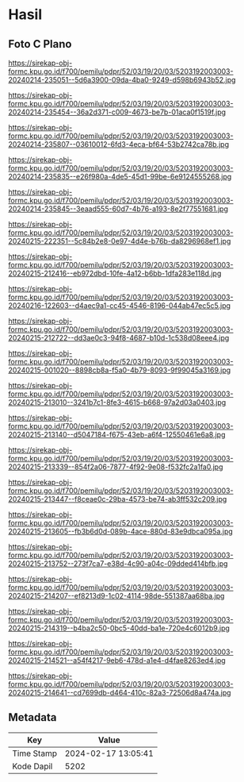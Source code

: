 # Hasil

## Foto C Plano

https://sirekap-obj-formc.kpu.go.id/f700/pemilu/pdpr/52/03/19/20/03/5203192003003-20240214-235051--5d6a3900-09da-4ba0-9249-d598b6943b52.jpg

https://sirekap-obj-formc.kpu.go.id/f700/pemilu/pdpr/52/03/19/20/03/5203192003003-20240214-235454--36a2d371-c009-4673-be7b-01aca0f1519f.jpg

https://sirekap-obj-formc.kpu.go.id/f700/pemilu/pdpr/52/03/19/20/03/5203192003003-20240214-235807--03610012-6fd3-4eca-bf64-53b2742ca78b.jpg

https://sirekap-obj-formc.kpu.go.id/f700/pemilu/pdpr/52/03/19/20/03/5203192003003-20240214-235835--e26f980a-4de5-45d1-99be-6e9124555268.jpg

https://sirekap-obj-formc.kpu.go.id/f700/pemilu/pdpr/52/03/19/20/03/5203192003003-20240214-235845--3eaad555-60d7-4b76-a193-8e2f77551681.jpg

https://sirekap-obj-formc.kpu.go.id/f700/pemilu/pdpr/52/03/19/20/03/5203192003003-20240215-222351--5c84b2e8-0e97-4d4e-b76b-da8296968ef1.jpg

https://sirekap-obj-formc.kpu.go.id/f700/pemilu/pdpr/52/03/19/20/03/5203192003003-20240215-212416--eb972dbd-10fe-4a12-b6bb-1dfa283e118d.jpg

https://sirekap-obj-formc.kpu.go.id/f700/pemilu/pdpr/52/03/19/20/03/5203192003003-20240216-122603--d4aec9a1-cc45-4546-8196-044ab47ec5c5.jpg

https://sirekap-obj-formc.kpu.go.id/f700/pemilu/pdpr/52/03/19/20/03/5203192003003-20240215-212722--dd3ae0c3-94f8-4687-b10d-1c538d08eee4.jpg

https://sirekap-obj-formc.kpu.go.id/f700/pemilu/pdpr/52/03/19/20/03/5203192003003-20240215-001020--8898cb8a-f5a0-4b79-8093-9f99045a3169.jpg

https://sirekap-obj-formc.kpu.go.id/f700/pemilu/pdpr/52/03/19/20/03/5203192003003-20240215-213010--3241b7c1-8fe3-4615-b668-97a2d03a0403.jpg

https://sirekap-obj-formc.kpu.go.id/f700/pemilu/pdpr/52/03/19/20/03/5203192003003-20240215-213140--d5047184-f675-43eb-a6f4-12550461e6a8.jpg

https://sirekap-obj-formc.kpu.go.id/f700/pemilu/pdpr/52/03/19/20/03/5203192003003-20240215-213339--854f2a06-7877-4f92-9e08-f532fc2a1fa0.jpg

https://sirekap-obj-formc.kpu.go.id/f700/pemilu/pdpr/52/03/19/20/03/5203192003003-20240215-213447--f8ceae0c-29ba-4573-be74-ab3ff532c209.jpg

https://sirekap-obj-formc.kpu.go.id/f700/pemilu/pdpr/52/03/19/20/03/5203192003003-20240215-213605--fb3b6d0d-089b-4ace-880d-83e9dbca095a.jpg

https://sirekap-obj-formc.kpu.go.id/f700/pemilu/pdpr/52/03/19/20/03/5203192003003-20240215-213752--273f7ca7-e38d-4c90-a04c-09dded414bfb.jpg

https://sirekap-obj-formc.kpu.go.id/f700/pemilu/pdpr/52/03/19/20/03/5203192003003-20240215-214207--ef8213d9-1c02-4114-98de-551387aa68ba.jpg

https://sirekap-obj-formc.kpu.go.id/f700/pemilu/pdpr/52/03/19/20/03/5203192003003-20240215-214319--b4ba2c50-0bc5-40dd-ba1e-720e4c6012b9.jpg

https://sirekap-obj-formc.kpu.go.id/f700/pemilu/pdpr/52/03/19/20/03/5203192003003-20240215-214521--a54f4217-9eb6-478d-a1e4-d4fae8263ed4.jpg

https://sirekap-obj-formc.kpu.go.id/f700/pemilu/pdpr/52/03/19/20/03/5203192003003-20240215-214641--cd7699db-d464-410c-82a3-72506d8a474a.jpg


## Metadata

| Key        | Value               |
| ---------- | ------------------- |
| Time Stamp | 2024-02-17 13:05:41 |
| Kode Dapil | 5202                |



